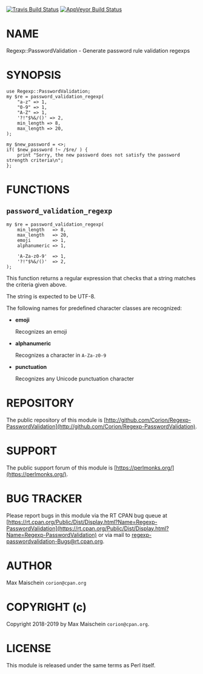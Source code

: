 
[![Travis Build Status](https://travis-ci.org/Corion/Regexp-PasswordValidation.svg?branch=master)](https://travis-ci.org/Corion/Regexp-PasswordValidation)
[![AppVeyor Build Status](https://ci.appveyor.com/api/projects/status/github/Corion/Regexp-PasswordValidation?branch=master&svg=true)](https://ci.appveyor.com/project/Corion/Regexp-PasswordValidation)

# NAME

Regexp::PasswordValidation - Generate password rule validation regexps

# SYNOPSIS

    use Regexp::PasswordValidation;
    my $re = password_validation_regexp(
        "a-z" => 1,
        "0-9" => 1,
        "A-Z" => 1,
        '?!"$%&/()' => 2,
        min_length => 8,
        max_length => 20,
    );
    
    my $new_password = <>;
    if( $new_password !~ /$re/ ) {
        print "Sorry, the new password does not satisfy the password strength criteria\n";
    };

# FUNCTIONS

## `password_validation_regexp`

    my $re = password_validation_regexp(
        min_length   => 8,
        max_length   => 20,
        emoji        => 1,
        alphanumeric => 1,

        'A-Za-z0-9'  => 1,
        '?!"$%&/()'  => 2,
    );

This function returns a regular expression that checks that a string matches
the criteria given above.

The string is expected to be UTF-8.

The following names for predefined character classes are recognized:

- **emoji**

    Recognizes an emoji

- **alphanumeric**

    Recognizes a character in `A-Za-z0-9`

- **punctuation**

    Recognizes any Unicode punctuation character

# REPOSITORY

The public repository of this module is
[http://github.com/Corion/Regexp-PasswordValidation](http://github.com/Corion/Regexp-PasswordValidation).

# SUPPORT

The public support forum of this module is
[https://perlmonks.org/](https://perlmonks.org/).

# BUG TRACKER

Please report bugs in this module via the RT CPAN bug queue at
[https://rt.cpan.org/Public/Dist/Display.html?Name=Regexp-PasswordValidation](https://rt.cpan.org/Public/Dist/Display.html?Name=Regexp-PasswordValidation)
or via mail to [regexp-passwordvalidation-Bugs@rt.cpan.org](https://metacpan.org/pod/regexp-passwordvalidation-Bugs@rt.cpan.org).

# AUTHOR

Max Maischein `corion@cpan.org`

# COPYRIGHT (c)

Copyright 2018-2019 by Max Maischein `corion@cpan.org`.

# LICENSE

This module is released under the same terms as Perl itself.
